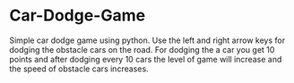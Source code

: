 # Car-Dodge-Game
Simple car dodge game using python.
Use the left and right arrow keys for dodging the obstacle cars on the road.
For dodging the a car you get 10 points and after dodging every 10 cars the level of game will increase and the speed of obstacle cars increases.
